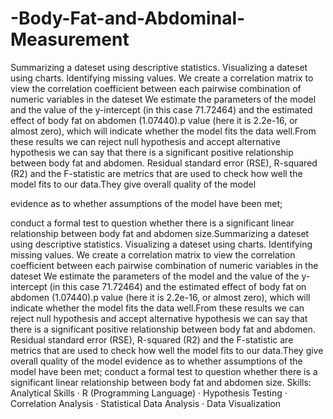 # -Body-Fat-and-Abdominal-Measurement
Summarizing a dateset using descriptive statistics.  Visualizing a dateset using charts.  Identifying missing values.
We create a correlation matrix to view the correlation coefficient between each pairwise combination of numeric variables in the dateset
 We estimate the parameters of the model and the value of the y-intercept (in this case 71.72464) and the estimated effect of body fat on abdomen (1.07440).p value (here it is 2.2e-16, or almost zero), which will indicate whether the model fits the data well.From these results we can reject null hypothesis and accept alternative hypothesis we can say that there is a significant positive relationship between body fat and abdomen. Residual standard error (RSE), R-squared (R2) and the F-statistic are metrics that are used to check how well the model fits to our data.They give overall quality of the model

evidence as to whether assumptions of the model have been met;
 
conduct a formal test to question whether there is a significant linear relationship between body fat and abdomen size.Summarizing a dateset using descriptive statistics. Visualizing a dateset using charts. Identifying missing values. We create a correlation matrix to view the correlation coefficient between each pairwise combination of numeric variables in the dateset We estimate the parameters of the model and the value of the y-intercept (in this case 71.72464) and the estimated effect of body fat on abdomen (1.07440).p value (here it is 2.2e-16, or almost zero), which will indicate whether the model fits the data well.From these results we can reject null hypothesis and accept alternative hypothesis we can say that there is a significant positive relationship between body fat and abdomen. Residual standard error (RSE), R-squared (R2) and the F-statistic are metrics that are used to check how well the model fits to our data.They give overall quality of the model evidence as to whether assumptions of the model have been met; conduct a formal test to question whether there is a significant linear relationship between body fat and abdomen size.
Skills: Analytical Skills · R (Programming Language) · Hypothesis Testing · Correlation Analysis · Statistical Data Analysis · Data Visualization
